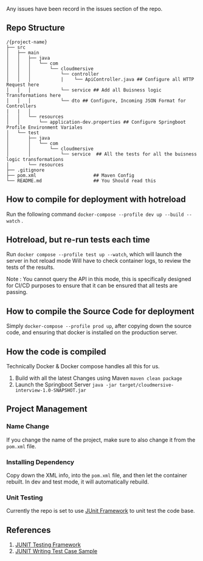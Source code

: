 Any issues have been record in the issues section of the repo.

## Repo Structure
```
/{project-name}
├── src
│   ├── main
│   │   ├── java
│   │   │   └── com
│   │   │       └── cloudmersive
│   │   │           └── controller
│   │   │           |    └── ApiController.java ## Configure all HTTP Request here
│	│	│			└── service ## Add all Buisness logic Transformations here
│	│	│			└── dto ## Configure, Incoming JSON Format for Controllers
|	|	│			
│   │   └── resources
│   │       └── application-dev.properties ## Configure Springboot Profile Environment Variales
│   └── test
│       ├── java
│       │   └── com
│       │       └── cloudmersive
│       │           └── service  ## All the tests for all the buisness logic transformations
│       └── resources
├── .gitignore
├── pom.xml						## Maven Config
└── README.md					## You Should read this
```

## How to compile for deployment with hotreload
Run the following command ```docker-compose --profile dev up --build --watch``` .  

## Hotreload, but re-run tests each time
Run ```docker compose --profile test up --watch```, which will launch the server in hot reload mode
Will have to check container logs, to review the tests of the results.

Note : You cannot query the API in this mode, this is specifically designed for CI/CD purposes to ensure that it can be ensured that all tests are passing.

## How to compile the Source Code for deployment
Simply ```docker-compose --profile prod up```, after copying down the source code, and ensuring that docker is installed on the production server.

## How the code is compiled
Technically Docker & Docker compose handles all this for us.

1. Build with all the latest Changes using Maven
```maven clean package```
2. Launch the Springboot Server
```java -jar target/cloudmersive-interview-1.0-SNAPSHOT.jar ```



## Project Management

### Name Change

If you change the name of the project, make sure to also change it from the ```pom.xml``` file.

### Installing Dependency

Copy down the XML info, into the ```pom.xml``` file, and then let the container rebuilt. In dev and test mode, it will automatically rebuild.

### Unit Testing

Currently the repo is set to use [JUnit Framework](https://junit.org/junit4/javadoc/4.8/org/junit/Assert.html) to unit test the code base.



## References

1. [JUNIT Testing Framework](https://junit.org/junit4/javadoc/4.8/org/junit/Assert.html) 
2. [JUNIT Writing Test Case Sample](https://junit.org/junit5/docs/current/user-guide/#writing-tests)
